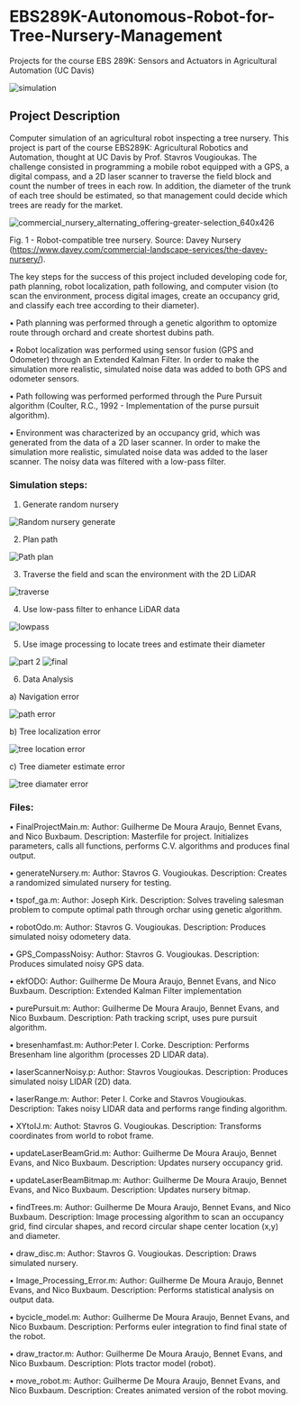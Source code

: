 # EBS289K-Autonomous-Robot-for-Tree-Nursery-Management
Projects for the course EBS 289K: Sensors and Actuators in Agricultural Automation (UC Davis)

![simulation](https://user-images.githubusercontent.com/39603677/114103867-b8e13400-987e-11eb-8772-7a22a133c107.gif)

## Project Description
Computer simulation of an agricultural robot inspecting a tree nursery. This project is part of the course EBS289K: Agricultural Robotics and Automation, thought at UC Davis by Prof. Stavros Vougioukas.
The challenge consisted in programming a mobile robot equipped with a GPS, a digital compass, and a 2D laser scanner to traverse the field block and count the number of trees in each row. In addition, the diameter of the trunk of each tree should be estimated, so that management could decide which trees are ready for the market.

![commercial_nursery_alternating_offering-greater-selection_640x426](https://user-images.githubusercontent.com/39603677/114094037-ad870c00-9870-11eb-8c6d-378ed0a3fb38.png)

Fig. 1 - Robot-compatible tree nursery. Source: Davey Nursery (https://www.davey.com/commercial-landscape-services/the-davey-nursery/).

The key steps for the success of this project included developing code for, path planning, robot localization, path following, and computer vision (to scan the environment, process digital images, create an occupancy grid, and classify each tree according to their diameter).

• Path planning was performed through a genetic algorithm to optomize route through orchard and create shortest dubins path. 

• Robot localization was performed using sensor fusion (GPS and Odometer) through an Extended Kalman Filter. In order to make the simulation more realistic, simulated noise data was added to both GPS and odometer sensors.

• Path following was performed performed through the Pure Pursuit algorithm (Coulter, R.C., 1992 - Implementation of the purse pursuit algorithm).

• Environment was characterized by an occupancy grid, which was generated from the data of a 2D laser scanner. In order to make the simulation more realistic, simulated noise data was added to the laser scanner. The noisy data was filtered with a low-pass filter.

### Simulation steps:

1. Generate random nursery

![Random nursery generate](https://user-images.githubusercontent.com/39603677/114100448-24280780-9879-11eb-8a3c-0f64d813e69a.png)

2. Plan path

![Path plan](https://user-images.githubusercontent.com/39603677/114100858-c6e08600-9879-11eb-935b-53494ac2deab.png)

3. Traverse the field and scan the environment with the 2D LiDAR

![traverse](https://user-images.githubusercontent.com/39603677/114101067-0e671200-987a-11eb-969a-bd941313440c.JPG)

4. Use low-pass filter to enhance LiDAR data

![lowpass](https://user-images.githubusercontent.com/39603677/114101183-38b8cf80-987a-11eb-8a3d-00fef9fec8eb.JPG)

5. Use image processing to locate trees and estimate their diameter

![part 2](https://user-images.githubusercontent.com/39603677/114101450-99e0a300-987a-11eb-95ca-9c816a5e01d4.JPG) ![final](https://user-images.githubusercontent.com/39603677/114101459-9c42fd00-987a-11eb-82a3-99535892bb05.JPG)

6. Data Analysis

a) Navigation error

![path error](https://user-images.githubusercontent.com/39603677/114101728-fe9bfd80-987a-11eb-9bcd-ab3d8e76530c.JPG)

b) Tree localization error

![tree location error](https://user-images.githubusercontent.com/39603677/114101764-0e1b4680-987b-11eb-95d2-1ce8dcd8d304.JPG)

c) Tree diameter estimate error

![tree diamater error](https://user-images.githubusercontent.com/39603677/114101806-1b383580-987b-11eb-9b16-dc6b1555475a.JPG)

### Files:
• FinalProjectMain.m: Author: Guilherme De Moura Araujo, Bennet Evans, and Nico Buxbaum. Description: Masterfile for project. Initializes parameters, calls all functions, performs C.V. algorithms and produces final output.

• generateNursery.m: Author: Stavros G. Vougioukas. Description: Creates a randomized simulated nursery for testing.

• tspof_ga.m: Author: Joseph Kirk. Description: Solves traveling salesman problem to compute optimal path through orchar using genetic algorithm.

• robotOdo.m: Author: Stavros G. Vougioukas. Description: Produces simulated noisy odometery data.

• GPS_CompassNoisy: Author: Stavros G. Vougioukas. Description: Produces simulated noisy GPS data.

• ekfODO: Author: Guilherme De Moura Araujo, Bennet Evans, and Nico Buxbaum. Description: Extended Kalman Filter implementation

• purePursuit.m: Author: Guilherme De Moura Araujo, Bennet Evans, and Nico Buxbaum. Description: Path tracking script, uses pure pursuit algorithm.

• bresenhamfast.m: Author:Peter I. Corke. Description: Performs Bresenham line algorithm (processes 2D LIDAR data).

• laserScannerNoisy.p: Author: Stavros Vougioukas. Description: Produces simulated noisy LIDAR (2D) data.

• laserRange.m: Author: Peter I. Corke and Stavros Vougioukas. Description: Takes noisy LIDAR data and performs range finding algorithm.

• XYtoIJ.m: Authot: Stavros G. Vougioukas. Description: Transforms coordinates from world to robot frame.

• updateLaserBeamGrid.m: Author: Guilherme De Moura Araujo, Bennet Evans, and Nico Buxbaum. Description: Updates nursery occupancy grid.

• updateLaserBeamBitmap.m: Author: Guilherme De Moura Araujo, Bennet Evans, and Nico Buxbaum. Description: Updates nursery bitmap.

• findTrees.m: Author: Guilherme De Moura Araujo, Bennet Evans, and Nico Buxbaum. Description: Image processing algorithm to scan an occupancy grid, find circular shapes, and 
 record circular shape center location (x,y) and diameter.

• draw_disc.m: Author: Stavros G. Vougioukas. Description: Draws simulated nursery.

• Image_Processing_Error.m: Author: Guilherme De Moura Araujo, Bennet Evans, and Nico Buxbaum. Description: Performs statistical analysis on output data.

• bycicle_model.m: Author: Guilherme De Moura Araujo, Bennet Evans, and Nico Buxbaum. Description: Performs euler integration to find final state of the robot.

• draw_tractor.m: Author: Guilherme De Moura Araujo, Bennet Evans, and Nico Buxbaum. Description: Plots tractor model (robot).

• move_robot.m: Author: Guilherme De Moura Araujo, Bennet Evans, and Nico Buxbaum. Description: Creates animated version of the robot moving.
